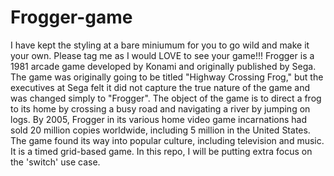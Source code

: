 # Frogger-game
I have kept the styling at a bare miniumum for you to go wild and make it your own. Please tag me as I would LOVE to see your game!!!  Frogger is a 1981 arcade game developed by Konami and originally published by Sega. The game was originally going to be titled "Highway Crossing Frog," but the executives at Sega felt it did not capture the true nature of the game and was changed simply to "Frogger". The object of the game is to direct a frog to its home by crossing a busy road and navigating a river by jumping on logs. By 2005, Frogger in its various home video game incarnations had sold 20 million copies worldwide, including 5 million in the United States. The game found its way into popular culture, including television and music.  It is a timed grid-based game. In this repo, I will be putting extra focus on the 'switch' use case.
